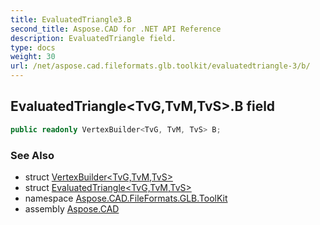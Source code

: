 ```yaml
---
title: EvaluatedTriangle3.B
second_title: Aspose.CAD for .NET API Reference
description: EvaluatedTriangle field. 
type: docs
weight: 30
url: /net/aspose.cad.fileformats.glb.toolkit/evaluatedtriangle-3/b/
---
```

## EvaluatedTriangle&lt;TvG,TvM,TvS&gt;.B field

```csharp
public readonly VertexBuilder<TvG, TvM, TvS> B;
```

### See Also

* struct [VertexBuilder&lt;TvG,TvM,TvS&gt;](../../../aspose.cad.fileformats.glb.geometry/vertexbuilder-3/)
* struct [EvaluatedTriangle&lt;TvG,TvM,TvS&gt;](../)
* namespace [Aspose.CAD.FileFormats.GLB.ToolKit](../../evaluatedtriangle-3/)
* assembly [Aspose.CAD](../../../)


